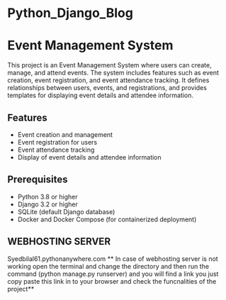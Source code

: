 # Python_Django_Blog
# Event Management System

This project is an Event Management System where users can create, manage, and attend events. The system includes features such as event creation, event registration, and event attendance tracking. It defines relationships between users, events, and registrations, and provides templates for displaying event details and attendee information.

## Features

- Event creation and management
- Event registration for users
- Event attendance tracking
- Display of event details and attendee information

## Prerequisites

- Python 3.8 or higher
- Django 3.2 or higher
- SQLite (default Django database)
- Docker and Docker Compose (for containerized deployment)

## WEBHOSTING SERVER 
Syedbilal61.pythonanywhere.com
** In case of webhosting server is not working open the terminal and change the directory  and then run the command (python manage.py runserver) and you will find a link you just copy paste this link in to your browser and check the funcnalities of the project**


